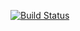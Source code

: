[![Build Status](https://travis-ci.org/koniecznyp/warehouse.svg?branch=master)](https://travis-ci.org/koniecznyp/warehouse)
